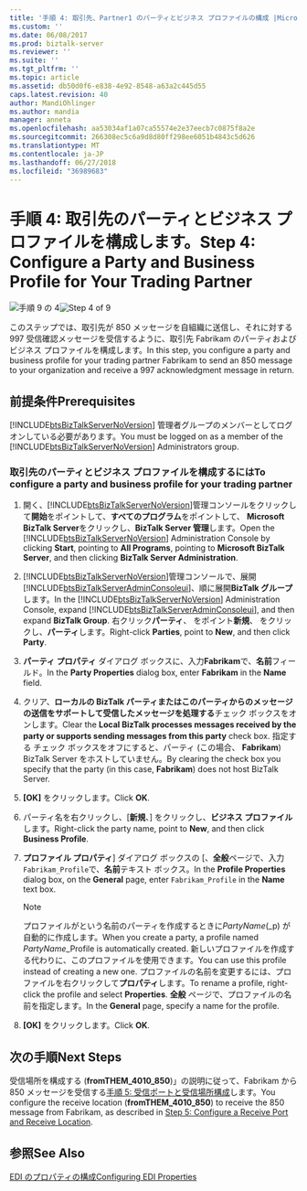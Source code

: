 ```yaml
---
title: '手順 4: 取引先、Partner1 のパーティとビジネス プロファイルの構成 |Microsoft Docs'
ms.custom: ''
ms.date: 06/08/2017
ms.prod: biztalk-server
ms.reviewer: ''
ms.suite: ''
ms.tgt_pltfrm: ''
ms.topic: article
ms.assetid: db50d0f6-e838-4e92-8548-a63a2c445d55
caps.latest.revision: 40
author: MandiOhlinger
ms.author: mandia
manager: anneta
ms.openlocfilehash: aa53034af1a07ca55574e2e37eecb7c0875f8a2e
ms.sourcegitcommit: 266308ec5c6a9d8d80ff298ee6051b4843c5d626
ms.translationtype: MT
ms.contentlocale: ja-JP
ms.lasthandoff: 06/27/2018
ms.locfileid: "36989683"
---
```

# <a name="step-4-configure-a-party-and-business-profile-for-your-trading-partner"></a><span data-ttu-id="2e713-102">手順 4: 取引先のパーティとビジネス プロファイルを構成します。</span><span class="sxs-lookup"><span data-stu-id="2e713-102">Step 4: Configure a Party and Business Profile for Your Trading Partner</span></span>
<span data-ttu-id="2e713-103">![手順 9 の 4](../adapters-and-accelerators/wcf-lob-adapter-sdk/media/step-4of9.gif "Step_4of9")</span><span class="sxs-lookup"><span data-stu-id="2e713-103">![Step 4 of 9](../adapters-and-accelerators/wcf-lob-adapter-sdk/media/step-4of9.gif "Step_4of9")</span></span>  
  
 <span data-ttu-id="2e713-104">このステップでは、取引先が 850 メッセージを自組織に送信し、それに対する 997 受信確認メッセージを受信するように、取引先 Fabrikam のパーティおよびビジネス プロファイルを構成します。</span><span class="sxs-lookup"><span data-stu-id="2e713-104">In this step, you configure a party and business profile for your trading partner Fabrikam to send an 850 message to your organization and receive a 997 acknowledgment message in return.</span></span>  
  
## <a name="prerequisites"></a><span data-ttu-id="2e713-105">前提条件</span><span class="sxs-lookup"><span data-stu-id="2e713-105">Prerequisites</span></span>  
 <span data-ttu-id="2e713-106">[!INCLUDE[btsBizTalkServerNoVersion](../includes/btsbiztalkservernoversion-md.md)] 管理者グループのメンバーとしてログオンしている必要があります。</span><span class="sxs-lookup"><span data-stu-id="2e713-106">You must be logged on as a member of the [!INCLUDE[btsBizTalkServerNoVersion](../includes/btsbiztalkservernoversion-md.md)] Administrators group.</span></span>  
  
### <a name="to-configure-a-party-and-business-profile-for-your-trading-partner"></a><span data-ttu-id="2e713-107">取引先のパーティとビジネス プロファイルを構成するには</span><span class="sxs-lookup"><span data-stu-id="2e713-107">To configure a party and business profile for your trading partner</span></span>  
  
1. <span data-ttu-id="2e713-108">開く、[!INCLUDE[btsBizTalkServerNoVersion](../includes/btsbiztalkservernoversion-md.md)]管理コンソールをクリックして**開始**をポイントして、**すべてのプログラム**をポイントして、 **Microsoft BizTalk Server**をクリックし、**BizTalk Server 管理**します。</span><span class="sxs-lookup"><span data-stu-id="2e713-108">Open the [!INCLUDE[btsBizTalkServerNoVersion](../includes/btsbiztalkservernoversion-md.md)] Administration Console by clicking **Start**, pointing to **All Programs**, pointing to **Microsoft BizTalk Server**, and then clicking **BizTalk Server Administration**.</span></span>  
  
2. <span data-ttu-id="2e713-109">[!INCLUDE[btsBizTalkServerNoVersion](../includes/btsbiztalkservernoversion-md.md)]管理コンソールで、展開[!INCLUDE[btsBizTalkServerAdminConsoleui](../includes/btsbiztalkserveradminconsoleui-md.md)]、順に展開**BizTalk グループ**します。</span><span class="sxs-lookup"><span data-stu-id="2e713-109">In the [!INCLUDE[btsBizTalkServerNoVersion](../includes/btsbiztalkservernoversion-md.md)] Administration Console, expand [!INCLUDE[btsBizTalkServerAdminConsoleui](../includes/btsbiztalkserveradminconsoleui-md.md)], and then expand **BizTalk Group**.</span></span> <span data-ttu-id="2e713-110">右クリック**パーティ**、 をポイント**新規**、 をクリックし、**パーティ**します。</span><span class="sxs-lookup"><span data-stu-id="2e713-110">Right-click **Parties**, point to **New**, and then click **Party**.</span></span>  
  
3. <span data-ttu-id="2e713-111">**パーティ プロパティ** ダイアログ ボックスに、入力**Fabrikam**で、**名前**フィールド。</span><span class="sxs-lookup"><span data-stu-id="2e713-111">In the **Party Properties** dialog box, enter **Fabrikam** in the **Name** field.</span></span>  
  
4. <span data-ttu-id="2e713-112">クリア、**ローカルの BizTalk パーティまたはこのパーティからのメッセージの送信をサポートして受信したメッセージを処理する**チェック ボックスをオンします。</span><span class="sxs-lookup"><span data-stu-id="2e713-112">Clear the **Local BizTalk processes messages received by the party or supports sending messages from this party** check box.</span></span> <span data-ttu-id="2e713-113">指定する チェック ボックスをオフにすると、パーティ (この場合、 **Fabrikam**) BizTalk Server をホストしていません。</span><span class="sxs-lookup"><span data-stu-id="2e713-113">By clearing the check box you specify that the party (in this case, **Fabrikam**) does not host BizTalk Server.</span></span>  
  
5. <span data-ttu-id="2e713-114">**[OK]** をクリックします。</span><span class="sxs-lookup"><span data-stu-id="2e713-114">Click **OK**.</span></span>  
  
6. <span data-ttu-id="2e713-115">パーティ名を右クリックし、[**新規**、] をクリックし、**ビジネス プロファイル**します。</span><span class="sxs-lookup"><span data-stu-id="2e713-115">Right-click the party name, point to **New**, and then click **Business Profile**.</span></span>  
  
7. <span data-ttu-id="2e713-116">**プロファイル プロパティ**] ダイアログ ボックスの [、**全般**ページで、入力`Fabrikam_Profile`で、**名前**テキスト ボックス。</span><span class="sxs-lookup"><span data-stu-id="2e713-116">In the **Profile Properties** dialog box, on the **General** page, enter `Fabrikam_Profile` in the **Name** text box.</span></span>  
  
   > [!NOTE]
   >  <span data-ttu-id="2e713-117">プロファイルがという名前のパーティを作成するときに*PartyName*(_p) が自動的に作成します。</span><span class="sxs-lookup"><span data-stu-id="2e713-117">When you create a party, a profile named *PartyName*_Profile is automatically created.</span></span> <span data-ttu-id="2e713-118">新しいプロファイルを作成する代わりに、このプロファイルを使用できます。</span><span class="sxs-lookup"><span data-stu-id="2e713-118">You can use this profile instead of creating a new one.</span></span> <span data-ttu-id="2e713-119">プロファイルの名前を変更するには、プロファイルを右クリックして**プロパティ**します。</span><span class="sxs-lookup"><span data-stu-id="2e713-119">To rename a profile, right-click the profile and select **Properties**.</span></span> <span data-ttu-id="2e713-120">**全般** ページで、プロファイルの名前を指定します。</span><span class="sxs-lookup"><span data-stu-id="2e713-120">In the **General** page, specify a name for the profile.</span></span>  
  
8. <span data-ttu-id="2e713-121">**[OK]** をクリックします。</span><span class="sxs-lookup"><span data-stu-id="2e713-121">Click **OK**.</span></span>  
  
## <a name="next-steps"></a><span data-ttu-id="2e713-122">次の手順</span><span class="sxs-lookup"><span data-stu-id="2e713-122">Next Steps</span></span>  
 <span data-ttu-id="2e713-123">受信場所を構成する (**fromTHEM_4010_850**)」の説明に従って、Fabrikam から 850 メッセージを受信する[手順 5: 受信ポートと受信場所構成](../core/step-5-configure-a-receive-port-and-receive-location.md)します。</span><span class="sxs-lookup"><span data-stu-id="2e713-123">You configure the receive location (**fromTHEM_4010_850**) to receive the 850 message from Fabrikam, as described in [Step 5: Configure a Receive Port and Receive Location](../core/step-5-configure-a-receive-port-and-receive-location.md).</span></span>  
  
## <a name="see-also"></a><span data-ttu-id="2e713-124">参照</span><span class="sxs-lookup"><span data-stu-id="2e713-124">See Also</span></span>  
 [<span data-ttu-id="2e713-125">EDI のプロパティの構成</span><span class="sxs-lookup"><span data-stu-id="2e713-125">Configuring EDI Properties</span></span>](../core/configuring-edi-properties.md)